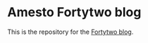 # Amesto Fortytwo blog

This is the repository for the [Fortytwo blog](https://blog.amestofortytwo.com).
